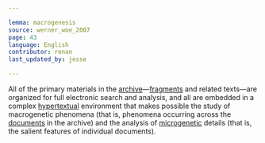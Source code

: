 ```yaml
---

lemma: macrogenesis
source: werner_woe_2007
page: 43
language: English
contributor: ronan
last_updated_by: jesse

---
```

All of the primary materials in the [archive](archive.html)—[fragments](fragment.html) and related texts—are organized for full electronic search and analysis, and all are embedded in a complex [hypertextual](hypertext.html) environment that makes possible the study of macrogenetic phenomena (that is, phenomena occurring across the [documents](document.html) in the archive) and the analysis of [microgenetic](microgenesis.html) details (that is, the salient features of individual documents).
